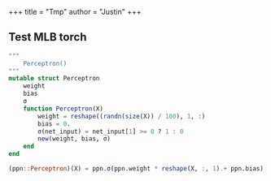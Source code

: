 +++
title = "Tmp"
author = "Justin"
+++

## Test MLB torch 

```julia
"""
    Perceptron()
"""
mutable struct Perceptron
    weight
    bias
    σ
    function Perceptron(X)
        weight = reshape((randn(size(X)) / 100), 1, :)
        bias = 0.
        σ(net_input) = net_input[1] >= 0 ? 1 : 0
        new(weight, bias, σ)
    end
end

(ppn::Perceptron)(X) = ppn.σ(ppn.weight * reshape(X, :, 1).+ ppn.bias)
```
